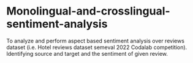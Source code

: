 # Monolingual-and-crosslingual-sentiment-analysis

To analyze and perform aspect based sentiment analysis over reviews dataset (i.e. Hotel reviews dataset semeval 2022 Codalab competition).
Identifying source and target and the sentiment of given review. 
